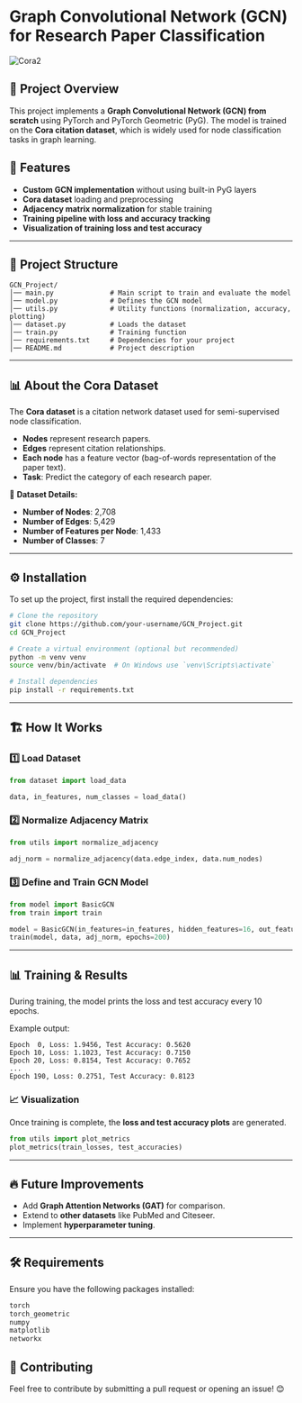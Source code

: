 # Graph Convolutional Network (GCN) for Research Paper Classification
![Cora2](https://github.com/user-attachments/assets/47adcb60-5177-4d48-872e-a0212c75b3e8)

## 📌 Project Overview
This project implements a **Graph Convolutional Network (GCN) from scratch** using PyTorch and PyTorch Geometric (PyG). The model is trained on the **Cora citation dataset**, which is widely used for node classification tasks in graph learning.

## 🚀 Features
- **Custom GCN implementation** without using built-in PyG layers
- **Cora dataset** loading and preprocessing
- **Adjacency matrix normalization** for stable training
- **Training pipeline with loss and accuracy tracking**
- **Visualization of training loss and test accuracy**

---
## 📂 Project Structure
```
GCN_Project/
│── main.py              # Main script to train and evaluate the model
│── model.py             # Defines the GCN model
│── utils.py             # Utility functions (normalization, accuracy, plotting)
│── dataset.py           # Loads the dataset
│── train.py             # Training function
│── requirements.txt     # Dependencies for your project
│── README.md            # Project description
```

---
## 📊 About the Cora Dataset
The **Cora dataset** is a citation network dataset used for semi-supervised node classification.
- **Nodes** represent research papers.
- **Edges** represent citation relationships.
- **Each node** has a feature vector (bag-of-words representation of the paper text).
- **Task**: Predict the category of each research paper.

📌 **Dataset Details:**
- **Number of Nodes**: 2,708
- **Number of Edges**: 5,429
- **Number of Features per Node**: 1,433
- **Number of Classes**: 7

---
## ⚙️ Installation
To set up the project, first install the required dependencies:

```sh
# Clone the repository
git clone https://github.com/your-username/GCN_Project.git
cd GCN_Project

# Create a virtual environment (optional but recommended)
python -m venv venv
source venv/bin/activate  # On Windows use `venv\Scripts\activate`

# Install dependencies
pip install -r requirements.txt
```

---
## 🏗️ How It Works
### 1️⃣ Load Dataset
```python
from dataset import load_data

data, in_features, num_classes = load_data()
```
### 2️⃣ Normalize Adjacency Matrix
```python
from utils import normalize_adjacency

adj_norm = normalize_adjacency(data.edge_index, data.num_nodes)
```
### 3️⃣ Define and Train GCN Model
```python
from model import BasicGCN
from train import train

model = BasicGCN(in_features=in_features, hidden_features=16, out_features=num_classes)
train(model, data, adj_norm, epochs=200)
```

---
## 📊 Training & Results
During training, the model prints the loss and test accuracy every 10 epochs.

Example output:
```
Epoch  0, Loss: 1.9456, Test Accuracy: 0.5620
Epoch 10, Loss: 1.1023, Test Accuracy: 0.7150
Epoch 20, Loss: 0.8154, Test Accuracy: 0.7652
...
Epoch 190, Loss: 0.2751, Test Accuracy: 0.8123
```

### 📈 Visualization
Once training is complete, the **loss and test accuracy plots** are generated.

```python
from utils import plot_metrics
plot_metrics(train_losses, test_accuracies)
```

---
## 🔥 Future Improvements
- Add **Graph Attention Networks (GAT)** for comparison.
- Extend to **other datasets** like PubMed and Citeseer.
- Implement **hyperparameter tuning**.

---
## 🛠️ Requirements
Ensure you have the following packages installed:
```txt
torch
torch_geometric
numpy
matplotlib
networkx
```

## 🤝 Contributing
Feel free to contribute by submitting a pull request or opening an issue! 😊



